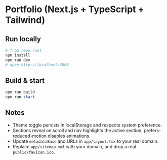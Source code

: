 # Portfolio (Next.js + TypeScript + Tailwind)

## Run locally

```powershell
# from repo root
npm install
npm run dev
# open http://localhost:3000
```

## Build & start

```powershell
npm run build
npm run start
```

## Notes
- Theme toggle persists in localStorage and respects system preference.
- Sections reveal on scroll and nav highlights the active section; prefers-reduced-motion disables animations.
- Update `metadataBase` and URLs in `app/layout.tsx` to your real domain.
- Replace `app/sitemap.xml` <loc> with your domain, and drop a real `public/favicon.ico`.
